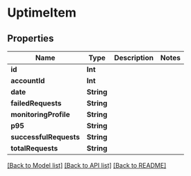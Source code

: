 # UptimeItem

## Properties
Name | Type | Description | Notes
------------ | ------------- | ------------- | -------------
**id** | **Int** |  | 
**accountId** | **Int** |  | 
**date** | **String** |  | 
**failedRequests** | **String** |  | 
**monitoringProfile** | **String** |  | 
**p95** | **String** |  | 
**successfulRequests** | **String** |  | 
**totalRequests** | **String** |  | 

[[Back to Model list]](../README.md#documentation-for-models) [[Back to API list]](../README.md#documentation-for-api-endpoints) [[Back to README]](../README.md)


